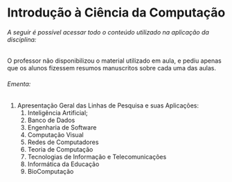 # Introdução à Ciência da Computação

###### A seguir é possível acessar todo o conteúdo utilizado na aplicação da disciplina:

O professor não disponibilizou o material utilizado em aula, e pediu apenas que os alunos fizessem resumos manuscritos sobre cada uma das aulas.

###### Ementa:

1. Apresentação Geral das Linhas de Pesquisa e suas Aplicações: 
    1. Inteligência Artificial; 
    2. Banco de Dados
    3. Engenharia de Software
    4. Computação Visual
    5. Redes de Computadores
    6. Teoria de Computação
    7. Tecnologias de Informação e Telecomunicações
    8. Informática da Educação
    9. BioComputação